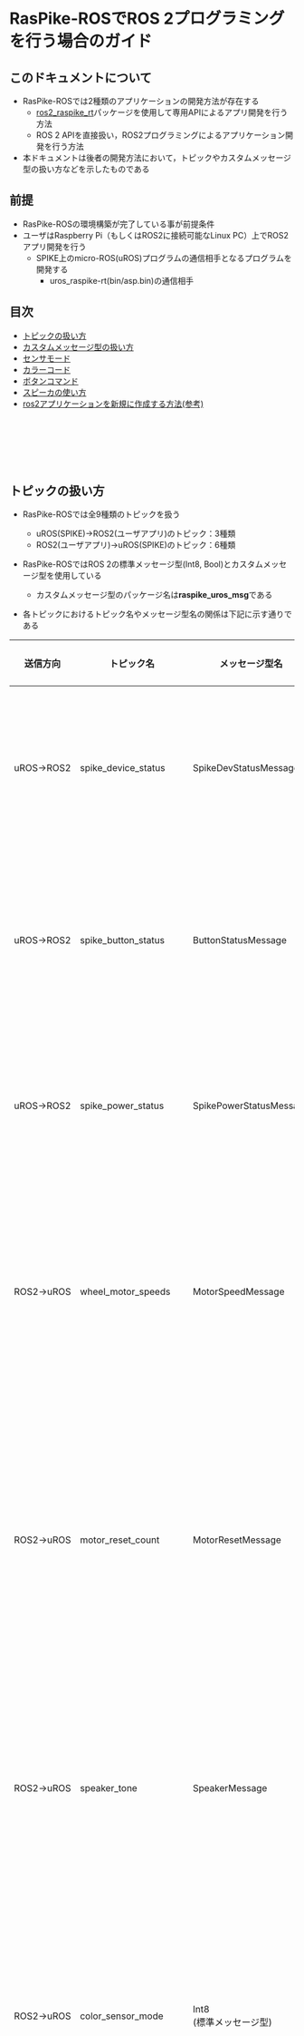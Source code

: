# RasPike-ROSでROS 2プログラミングを行う場合のガイド

## このドキュメントについて
- RasPike-ROSでは2種類のアプリケーションの開発方法が存在する
    - [ros2_raspike_rt](./ros2_raspike_rt)パッケージを使用して専用APIによるアプリ開発を行う方法
    - ROS 2 APIを直接扱い，ROS2プログラミングによるアプリケーション開発を行う方法
- 本ドキュメントは後者の開発方法において，トピックやカスタムメッセージ型の扱い方などを示したものである

## 前提
- RasPike-ROSの環境構築が完了している事が前提条件
- ユーザはRaspberry Pi（もしくはROS2に接続可能なLinux PC）上でROS2アプリ開発を行う
    - SPIKE上のmicro-ROS(uROS)プログラムの通信相手となるプログラムを開発する
        - uros_raspike-rt(bin/asp.bin)の通信相手

## 目次
- [トピックの扱い方](#トピックの扱い方)
- [カスタムメッセージ型の扱い方](#カスタムメッセージ型の扱い方)
- [センサモード](#センサモード)
- [カラーコード](#カラーコード)
- [ボタンコマンド](#ボタンコマンド)
- [スピーカの使い方](#スピーカの使い方)
- [ros2アプリケーションを新規に作成する方法(参考)](#参考ros2アプリケーションを新規に作成する方法)

<br>
<br>
<br>
<br>
<br>


## トピックの扱い方
- RasPike-ROSでは全9種類のトピックを扱う
    - uROS(SPIKE)→ROS2(ユーザアプリ)のトピック：3種類
    - ROS2(ユーザアプリ)→uROS(SPIKE)のトピック：6種類

- RasPike-ROSではROS 2の標準メッセージ型(Int8, Bool)とカスタムメッセージ型を使用している
    - カスタムメッセージ型のパッケージ名は**raspike_uros_msg**である

- 各トピックにおけるトピック名やメッセージ型名の関係は下記に示す通りである

|送信方向|トピック名|メッセージ型名|QoS|トピックの概要|
|---|---|---|---|---|
|uROS→ROS2|spike_device_status|SpikeDevStatusMessage|best-effort|・センサ値やエンコーダ値等を格納する<br>・10ms周期でパブリッシュされる|
|uROS→ROS2|spike_button_status|ButtonStatusMessage|best-effort|・Hub内蔵ボタンの押下情報を格納する<br>・押下状態が変化した時にパブリッシュされる|
|uROS→ROS2|spike_power_status|SpikePowerStatusMessage|best-effort|・Hub内蔵バッテリーの情報を格納する<br>・100ms周期で送信される|
|ROS2→uROS|wheel_motor_speeds|MotorSpeedMessage|best-effort|・各モータに対する回転速度や停止の指令値を格納する<br>・ユーザが必要に応じてパブリッシュを行う|
|ROS2→uROS|motor_reset_count|MotorResetMessage|reliable|・各モータに対するエンコーダ値のリセット指令値を格納する<br>・エンコーダ値をリセットしたい時にユーザがパブリッシュを行う|
|ROS2→uROS|speaker_tone|SpeakerMessage|reliable|・Hub内蔵スピーカへの指令値を格納する<br>・スピーカを使用したい時にユーザがパブリッシュを行う|
|ROS2→uROS|color_sensor_mode|Int8<br>(標準メッセージ型)|best-effort|・カラーセンサモード(後述)の指令値を格納する<br>・モードを変更したい場合にユーザがパブリッシュを行う|
|ROS2→uROS|ultrasonic_sensor_mode|Int8<br>(標準メッセージ型)|reliable|・距離センサモード(後述)の指令値を格納する<br>・モードを変更したい場合にユーザがパブリッシュを行う|
|ROS2→uROS|imu_init|Bool<br>(標準メッセージ型)|reliable|・imuの初期化指令値を格納する<br>・リセットが必要な時にユーザがパブリッシュを行う|

- ユーザは上記のトピックを扱ってSPIKE側に指令を出す
    - トピックのQoSは表に記したものに揃える必要がある
    - ユーザはuROS→ROS2のトピックの受信処理と，ROS2→uROSのトピックの送信処理を記述する
        - uROS(SPIKE)からサブスクライブしたセンサ値を元にアクチュエータへの指令値を計算し，指令値をパブリッシュする
    - 記述例は[後述](#カスタムメッセージ型の使用例)

### パブリッシャ・サブスクライバの初期化記述例
- ユーザアプリ（Python）における全トピックのパブリッシャ・サブスクライバの初期化記述を以下に示す
    ```
    from rclpy.qos import QoSProfile    # インポート

    def __init__(self):
        qos_profile = QoSProfile(depth=10, reliability=2)   # BEST_EFFORTの設定のため
        
        # パブリッシャーの生成
        create_publisher(MotorSpeedMessage, "wheel_motor_speeds", qos_profile)
        create_publisher(MotorResetMessage, "motor_reset_count", 10)
        create_publisher(SpeakerMessage, "speaker_tone", 10)
        create_publisher(Int8, "color_sensor_mode", qos_profile)
        create_publisher(Int8, "ultrasonic_sensor_mode", 10)
        create_publisher(Bool, "imu_init", 10)

        # サブスクライバーの生成
        create_subscription(SpikeDevStatusMessage, "spike_device_status", [コールバック], qos_profile)
        create_subscription(ButtonStatusMessage, "spike_button_status", [コールバック], qos_profile)
        create_subscription(SpikePowerStatusMessage, "spike_power_status", [コールバック], qos_profile)
    ```
<br>
<br>

## カスタムメッセージ型の扱い方
- メッセージ型定義ファイルは[raspike_uros_msg/msg](./raspike_uros_msg/msg)にある
    - 使用方法はROS 2の一般的な方法と同じ
    - メッセージ型内の各変数の役割は[カスタムメッセージ型の仕様表](#カスタムメッセージ型の仕様表)に示す通り

- メッセージ型をアプリケーション側でインポートする
    - 下記の[カスタムメッセージ型の仕様表](#カスタムメッセージ型の仕様表)で示したメッセージ型をインポートする
    - Pythonでの記述例
    ```
    from std_msgs.msg import Int8
    from std_msgs.msg import Bool
    from raspike_uros_msg.msg import MotorSpeedMessage
    from raspike_uros_msg.msg import MotorResetMessage
    from raspike_uros_msg.msg import SpeakerMessage
    from raspike_uros_msg.msg import SpikeDevStatusMessage
    from raspike_uros_msg.msg import ButtonStatusMessage
    from raspike_uros_msg.msg import SpikePowerStatusMessage
    ```

### カスタムメッセージ型の仕様表
- SPIKE(uRPS) → rasberryPi(ROS 2)<BR>
![to_rpi_message](./img/to_rpi_msg_contents.png)

- rasberryPi(ROS 2) → SPIKE(uROS) <BR>
![to_spike_message](./img/to_spike_msg_contents.png)

### カスタムメッセージ型の使用例
- モータの回転速度を指定(Python)
    ```
    def __init__(self):
        # パブリッシャーの生成
        self.motor_speed_publisher = self.create_publisher(MotorSpeedMessage, "wheel_motor_speeds", qos_profile)
    
    def timer_on_tick(self):    # 周期関数
       # メッセージの生成
        motor_speed = MotorSpeedMessage()

        motor_speed.right_motor_speed = 50
        motor_speed.left_motor_speed = 50
        motor_speed.arm_motor_speed = 0
        # メッセージのパブリッシュ
        self.motor_speed_publisher.publish(motor_speed) 
    ```

- Hun内蔵バッテリー情報の取得
    ```
    def __init__(self):
        self.rev_hub_volt = 0
        self.rev_hub_current = 0

        # サブスクライバの生成
        self.hub_status_subscription = self.create_subscription(SpikePowerStatusMessage, "spike_power_status", self.hub_status_on_subscribe, qos_profile)

    def hub_status_on_subscribe(self, hub_status):  # サブスクライバコールバック関数
        self.rev_hub_volt = hub_status.voltage
        self.rev_hub_current = hub_status.current
    ```

<br>
<br>

## センサモード
- カラーセンサセンサと距離センサはモードを切り替えると取得値の種類が変化する
    - カラーセンサ：全4モード
    - 距離センサ：全2モード
- センサモードの切り替えには若干の時間がかかるため，切り替わりが完了したことをユーザ側で確認する必要がある
    - トピック「spike_device_status」に含まれる下記の変数が，それぞれ現在のセンサモードを格納している
        - カラーセンサ：color_mode_id
        - 距離センサ：ultrasonic_mode_id

- 各モードの内容とカスタムメッセージ型の変数に格納される情報の詳細を以下に示す
    - カラーセンサ

    |モード|取得データ|メッセージ型とデータ内容の関係|
    |---|---|---|
    |0|無し（初期状態）|---|
    |1|ambient値|send_color_value_1=ambient値<br>send_color_value_2=0<br>send_color_value_3=0|
    |2|カラーコード（後述）|send_color_value_1=カラーコード<br>send_color_value_2=0<br>send_color_value_3=0|
    |3|reflection値|send_color_value_1=reflection値<br>send_color_value_2=0<br>send_color_value_3=0|
    |4|RGB値|send_color_value_1=R<br>send_color_value_2=G<br>send_color_value_3=B|

    - 距離センサ

    |モード|取得データ|メッセージ型とデータ内容の関係|
    |---|---|---|
    |0|無し（初期状態）|---|    
    |1|距離|ultrasonic_sensor=距離|    
    |2|presemce値|ultrasonic_sensor=presemce値|

<br>
<br>

## カラーコード
- カラーコードの対応表を以下に示す

|color code|color|
|---|---|
|0|NONE|
|1|RED|
|2|YELLOW|
|3|GREEN|
|4|BLUE|
|5|WHILE|
|6|BRACK|
|-2|err|

<br>
<br>

## ボタンコマンド
- ボタンの押下状態を示すコマンドを以下に示す
    - コマンド値は加算方式
    - LEFTとRIGHTを同時に押す→3 (``0b00000011``)

|button|code|
|---|---|
|LEFT|+1 (``0b00000001``)|
|RIGHT|+2 (``0b00000010``)|
|CENTER|+16 (``0b00010000``)|

- bluetoothボタン
    - ButtonStatusMessageのtouch_sensorに2048が入る


<br>
<br>

## スピーカの使い方
- 駆動時間は10ms単位で指定（``duration``）
- トーンは10段階で指定する
- 使用例 : [go_straight_pubsub.cpp](./sample/go_straight_cpp/src/go_straight_pubsub.cpp/#L60-L61)

|set value|tone|
|---|---|
|1|C4|
|2|D4|
|3|E4|
|4|F4|
|5|G4|
|6|A4|
|7|B4|
|8|C5|
|9|D5|
|10|E5|


## 参考：ROS2アプリケーションを新規に作成する方法
1. 下記のコマンドでROS2パッケージを新規作成
    ```bash
    $ cd ~/ros2_ws/src
    $ ros2 pkg create --build-type ament_python [パッケージ名] --dependencies rclpy
    ```

1. setpu.pyを以下のように編集
    ```
    entry_points={
        'console_scripts': [
            '[ノード名] = [パッケージ名].[ノード名]:main'
            '[ノード名] = [パッケージ名].[ノード名]:main'
        ],
    },
    ```

1. アプリケーションを作成する
    - ファイルを作成
        ```bash
        $ cd src/[パッケージ名]/[パッケージ名]
        $ touch [ノード名].py
        ```
    - `[ノード名].py`に処理を記述
        - lt_sample_node.pyの中身をコピーする場合はノード名(lt_sample_node)を変更する
            ```
            class linetracerNode(Node):
                # 初期化
                def __init__(self):
                    super().__init__("[ノード名]")
            ```

1. ビルド・セットアップ・実行
    - 下記のコマンドを実行
    ```
    $ cd ~/ros2_ws
    $ colcon build
    $ . install/setup.bash
    $ ros2 run [パッケージ名] [ノード名]
    ```